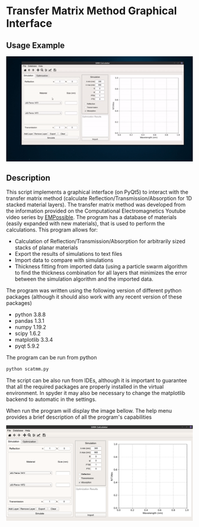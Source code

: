 # Transfer Matrix Method Graphical Interface

## Usage Example

![Usage Demonstration](preview.gif)

## Description

This script implements a graphical interface (on PyQt5) to interact with the transfer matrix method (calculate Reflection/Transmission/Absorption for 1D stacked material layers). The transfer matrix method was developed from the information provided on the Computational Electromagnetics Youtube video series by [EMPossible](https://www.youtube.com/channel/UCPC6uCfBVSK71MnPPcp8AGA).
The program has a database of materials (easily expanded with new materials), that is used to perform the calculations.
This program allows for:
* Calculation of Reflection/Transmission/Absorption for arbitrarily sized stacks of planar materials
* Export the results of simulations to text files
* Import data to compare with simulations
* Thickness fitting from imported data (using a particle swarm algorithm to find the thickness combination for all layers that minimizes the error between the simulation algorithm and the imported data.

The program was written using the following version of different python packages (although it should also work with any recent version of these packages)

* python 3.8.8
* pandas 1.3.1
* numpy 1.19.2
* scipy 1.6.2
* matplotlib 3.3.4
* pyqt 5.9.2

The program can be run from python

```python
python scatmm.py
```

The script can be also run from IDEs, although it is important to guarantee that all the required packages are properly installed in the virtual environment.
In spyder it may also be necessary to change the matplotlib backend to automatic in the settings.

When run the program will display the image bellow.
The help menu provides a brief description of all the program's capabilities

![Scatmm Interface](gui.png)
